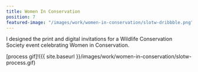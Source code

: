 ```yaml
---
title: Women In Conservation
position: 7
featured-image: "/images/work/women-in-conservation/slotw-dribbble.png"
---
```


I designed the print and digital invitations for a Wildlife Conservation Society event celebrating Women in Conservation.

[process gif]!({{ site.baseurl }}/images/work/women-in-conservation/slotw-process.gif)